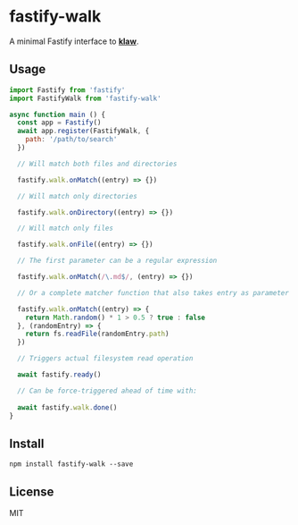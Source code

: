 # fastify-walk

A minimal Fastify interface to [**klaw**](https://github.com/jprichardson/node-klaw).

## Usage

```js
import Fastify from 'fastify'
import FastifyWalk from 'fastify-walk'
```

```js
async function main () {
  const app = Fastify()
  await app.register(FastifyWalk, {
    path: '/path/to/search'
  })
```

```js
  // Will match both files and directories

  fastify.walk.onMatch((entry) => {})

  // Will match only directories

  fastify.walk.onDirectory((entry) => {})  

  // Will match only files

  fastify.walk.onFile((entry) => {})
```

```js
  // The first parameter can be a regular expression

  fastify.walk.onMatch(/\.md$/, (entry) => {})

  // Or a complete matcher function that also takes entry as parameter

  fastify.walk.onMatch((entry) => {
    return Math.random() * 1 > 0.5 ? true : false
  }, (randomEntry) => {
    return fs.readFile(randomEntry.path)
  })
```

```js  
  // Triggers actual filesystem read operation

  await fastify.ready()

  // Can be force-triggered ahead of time with:
  
  await fastify.walk.done()
}
```

## Install

```
npm install fastify-walk --save
```

## License

MIT
